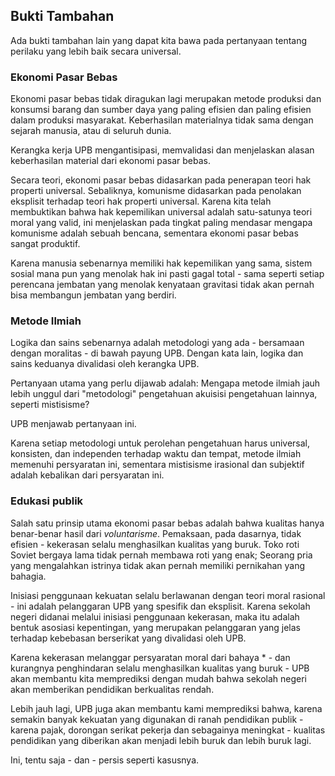 ## Bukti Tambahan

Ada bukti tambahan lain yang dapat kita bawa pada pertanyaan tentang perilaku yang lebih baik secara universal.

### Ekonomi Pasar Bebas

Ekonomi pasar bebas tidak diragukan lagi merupakan metode produksi dan konsumsi barang dan sumber daya yang paling efisien dan paling efisien dalam produksi masyarakat. Keberhasilan materialnya tidak sama dengan sejarah manusia, atau di seluruh dunia.

Kerangka kerja UPB mengantisipasi, memvalidasi dan menjelaskan alasan keberhasilan material dari ekonomi pasar bebas.

Secara teori, ekonomi pasar bebas didasarkan pada penerapan teori hak properti universal. Sebaliknya, komunisme didasarkan pada penolakan eksplisit terhadap teori hak properti universal. Karena kita telah membuktikan bahwa hak kepemilikan universal adalah satu-satunya teori moral yang valid, ini menjelaskan pada tingkat paling mendasar mengapa komunisme adalah sebuah bencana, sementara ekonomi pasar bebas sangat produktif.

Karena manusia sebenarnya memiliki hak kepemilikan yang sama, sistem sosial mana pun yang menolak hak ini pasti gagal total - sama seperti setiap perencana jembatan yang menolak kenyataan gravitasi tidak akan pernah bisa membangun jembatan yang berdiri.

### Metode Ilmiah

Logika dan sains sebenarnya adalah metodologi yang ada - bersamaan dengan moralitas - di bawah payung UPB. Dengan kata lain, logika dan sains keduanya divalidasi oleh kerangka UPB.

Pertanyaan utama yang perlu dijawab adalah: Mengapa metode ilmiah jauh lebih unggul dari "metodologi" pengetahuan akuisisi pengetahuan lainnya, seperti mistisisme?

UPB menjawab pertanyaan ini.

Karena setiap metodologi untuk perolehan pengetahuan harus universal, konsisten, dan independen terhadap waktu dan tempat, metode ilmiah memenuhi persyaratan ini, sementara mistisisme irasional dan subjektif adalah kebalikan dari persyaratan ini.

### Edukasi publik

Salah satu prinsip utama ekonomi pasar bebas adalah bahwa kualitas hanya benar-benar hasil dari *voluntarisme*. Pemaksaan, pada dasarnya, tidak efisien - kekerasan selalu menghasilkan kualitas yang buruk. Toko roti Soviet bergaya lama tidak pernah membawa roti yang enak; Seorang pria yang mengalahkan istrinya tidak akan pernah memiliki pernikahan yang bahagia.

Inisiasi penggunaan kekuatan selalu berlawanan dengan teori moral rasional - ini adalah pelanggaran UPB yang spesifik dan eksplisit. Karena sekolah negeri didanai melalui inisiasi penggunaan kekerasan, maka itu adalah bentuk asosiasi kepentingan, yang merupakan pelanggaran yang jelas terhadap kebebasan berserikat yang divalidasi oleh UPB.

Karena kekerasan melanggar persyaratan moral dari bahaya * - dan kurangnya penghindaran selalu menghasilkan kualitas yang buruk - UPB akan membantu kita memprediksi dengan mudah bahwa sekolah negeri akan memberikan pendidikan berkualitas rendah.

Lebih jauh lagi, UPB juga akan membantu kami memprediksi bahwa, karena semakin banyak kekuatan yang digunakan di ranah pendidikan publik - karena pajak, dorongan serikat pekerja dan sebagainya meningkat - kualitas pendidikan yang diberikan akan menjadi lebih buruk dan lebih buruk lagi.

Ini, tentu saja - dan - persis seperti kasusnya.